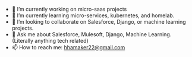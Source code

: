 - 🔭 I’m currently working on micro-saas projects
- 🌱 I’m currently learning micro-services, kubernetes, and homelab.
- 👯 I’m looking to collaborate on Salesforce, Django, or machine learning projects.
- 💬 Ask me about Salesforce, Mulesoft, Django, Machine Learning. (Literally anything tech related)
- 📫 How to reach me: hhamaker22@gmail.com
